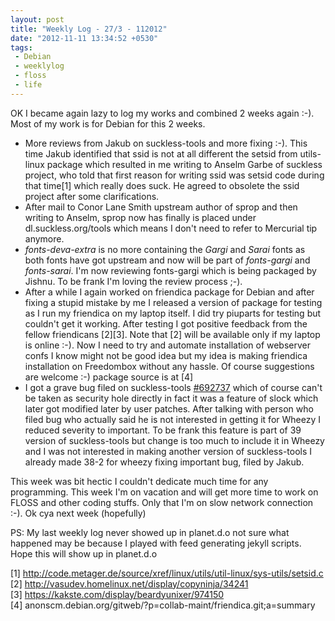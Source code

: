 ```yaml
---
layout: post
title: "Weekly Log - 27/3 - 112012"
date: "2012-11-11 13:34:52 +0530"
tags:
 - Debian
 - weeklylog
 - floss
 - life
---
```


OK I became again lazy to log my works and combined 2 weeks again :-).
Most of my work is for Debian for this 2 weeks.

* More reviews from Jakub on suckless-tools and more fixing :-). This time Jakub
  identified that ssid is not at all different the setsid from utils-linux package
  which resulted in me writing to Anselm Garbe of suckless project, who told that
  first reason for writing ssid was setsid code during that time[1] which really does
  suck. He agreed to obsolete the ssid project after some clarifications.
* After mail to Conor Lane Smith upstream author of sprop and then writing to Anselm, 
  sprop now has finally is placed under dl.suckless.org/tools which means I don't need
  to refer to Mercurial tip anymore.
* *fonts-deva-extra* is no more containing the *Gargi* and *Sarai* fonts as both fonts
  have got upstream and now will be part of *fonts-gargi* and *fonts-sarai*. I'm now 
  reviewing fonts-gargi which is being packaged by  Jishnu. To be frank I'm loving the
  review process ;-).
* After a while I again worked on friendica package for Debian and after fixing a stupid
  mistake by me I released a version of package for testing as I run my friendica on my
  laptop itself. I did try piuparts for testing but couldn't get it working. After testing
  I got positive feedback from the fellow friendicans [2][3]. Note that [2] will be available
  only if my laptop is online :-). Now I need to try and automate installation of webserver
  confs I know might not be good idea but my idea is making friendica installation on Freedombox
  without any hassle. Of course suggestions are welcome :-) package source is at [4]
* I got a grave bug filed on suckless-tools [#692737](http://bugs.debian.org/692737) which 
  of course can't be taken as security hole directly in fact it was a feature of slock which
  later got  modified later by user patches. After talking with person who filed bug who actually
  said he is not interested in getting it for Wheezy I reduced severity to important. To be
  frank this feature is part of 39 version of suckless-tools but change is too much to include
  it in Wheezy and I was not interested in making another version of suckless-tools I already 
  made 38-2 for wheezy fixing important bug, filed by Jakub.

This week was bit hectic I couldn't dedicate much time for any programming. This week I'm on vacation
and will get more time to work on FLOSS and other coding stuffs. Only that I'm on slow network
connection :-). Ok cya next week (hopefully)

PS: My last weekly log never showed up in planet.d.o not sure what happened may be because I
played with feed generating jekyll scripts. Hope this will show up in planet.d.o

[1] http://code.metager.de/source/xref/linux/utils/util-linux/sys-utils/setsid.c <br/>
[2] http://vasudev.homelinux.net/display/copyninja/34241 <br/>
[3] https://kakste.com/display/beardyunixer/974150 <br/>
[4] anonscm.debian.org/gitweb/?p=collab-maint/friendica.git;a=summary <br/>

